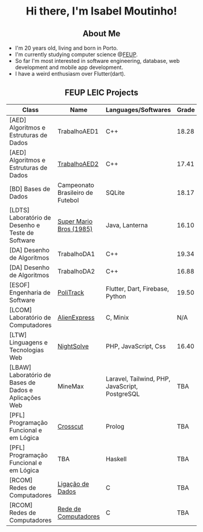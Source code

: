 <h1 align="center"> Hi there, I'm Isabel Moutinho!</h1>

<h2 align="center"> About Me </h2>

* I'm 20 years old, living and born in Porto.
* I'm currently studying computer science @[FEUP](https://sigarra.up.pt/feup/pt/web_page.inicial).
* So far I'm most interested in software engineering, database, web development and mobile app development.
* I have a weird enthusiasm over Flutter(dart).

<h2 align="center"> FEUP LEIC Projects </h2>

| Class | Name | Languages/Softwares | Grade |
| --- | --- | --- | --- |
| [AED] Algoritmos e Estruturas de Dados | TrabalhoAED1 | C++ | 18.28 |
| [AED] Algoritmos e Estruturas de Dados | [TrabalhoAED2](https://github.com/Tiago27Cruz/TrabalhoAED2) | C++ | 17.41 |
| [BD] Bases de Dados | Campeonato Brasileiro de Futebol | SQLite | 18.17 |
| [LDTS] Laboratório de Desenho e Teste de Software | [Super Mario Bros (1985)](https://github.com/FEUP-LDTS-2022/project-l06gr05) | Java, Lanterna | 16.10 |
| [DA] Desenho de Algoritmos | TrabalhoDA1 | C++ | 19.34 |
| [DA] Desenho de Algoritmos | TrabalhoDA2 | C++ | 16.88 |
| [ESOF] Engenharia de Software | [PoliTrack](https://github.com/FEUP-LEIC-ES-2022-23/2LEIC16T3) | Flutter, Dart, Firebase, Python | 19.50 |
| [LCOM] Laboratório de Computadores | [AlienExpress](https://github.com/unrealxinfinity/AlienExpress) | C, Minix | N/A |
| [LTW] Linguagens e Tecnologias Web | [NightSolve](https://github.com/FEUP-LTW-2023/project-ltw14g04) | PHP, JavaScript, Css | 16.40 |
| [LBAW] Laboratório de Bases de Dados e Aplicações Web | MineMax | Laravel, Tailwind, PHP, JavaScript, PostgreSQL | TBA |
| [PFL] Programação Funcional e em Lógica | [Crosscut](https://github.com/Tiago27Cruz/Crosscut-PFL) | Prolog | TBA |
| [PFL] Programação Funcional e em Lógica | TBA | Haskell | TBA |
| [RCOM] Redes de Computadores | [Ligação de Dados](https://github.com/isabelmoutinho/RCOM_project1) | C | TBA |
| [RCOM] Redes de Computadores | [Rede de Computadores](https://github.com/isabelmoutinho/RCOM_project2)| C | TBA |

